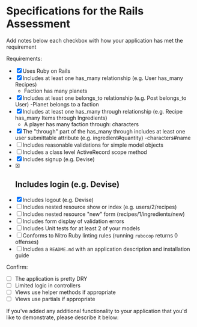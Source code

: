 # Specifications for the Rails Assessment

Add notes below each checkbox with how your application has met the requirement

Requirements:
- [x] Uses Ruby on Rails
- [x] Includes at least one has_many relationship (e.g. User has_many Recipes)
  - Faction has many planets
- [x] Includes at least one belongs_to relationship (e.g. Post belongs_to User)
  -Planet belongs to a faction
- [x] Includes at least one has_many through relationship (e.g. Recipe has_many Items through Ingredients)
  - A player has many faction through: characters
- [x] The "through" part of the has_many through includes at least one user submittable attribute (e.g. ingredient#quantity)
  -characters#name
- [ ] Includes reasonable validations for simple model objects
- [ ] Includes a class level ActiveRecord scope method
- [x] Includes signup (e.g. Devise)
- [x] Includes login (e.g. Devise)
  -
- [x] Includes logout (e.g. Devise)
- [ ] Includes nested resource show or index (e.g. users/2/recipes)
- [ ] Includes nested resource "new" form (recipes/1/ingredients/new)
- [ ] Includes form display of validation errors
- [ ] Includes Unit tests for at least 2 of your models
- [ ] Conforms to Nitro Ruby linting rules (running `rubocop` returns 0 offenses)
- [ ] Includes a `README.md` with an application description and installation guide

Confirm:
- [ ] The application is pretty DRY
- [ ] Limited logic in controllers
- [ ] Views use helper methods if appropriate
- [ ] Views use partials if appropriate

If you've added any additional functionality to your application that you'd like to demonstrate, please describe it below:
